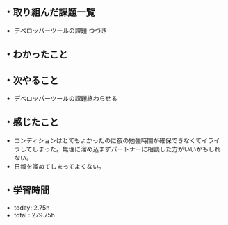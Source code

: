 ## ・取り組んだ課題一覧
- デベロッパーツールの課題 つづき

## ・わかったこと


## ・次やること
- デベロッパーツールの課題終わらせる


## ・感じたこと
- コンディションはとてもよかったのに夜の勉強時間が確保できなくてイライラしてしまった。無理に溜め込まずパートナーに相談した方がいいかもしれない。
- 日報を溜めてしまってよくない。


## ・学習時間
- today:   2.75h
- total  : 279.75h